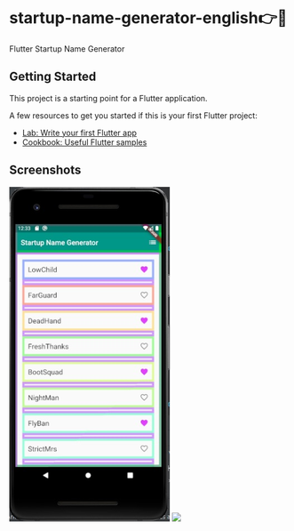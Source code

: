 # startup-name-generator-english ​👉​💭​

Flutter Startup Name Generator

## Getting Started

This project is a starting point for a Flutter application.

A few resources to get you started if this is your first Flutter project:

- [Lab: Write your first Flutter app](https://flutter.dev/docs/get-started/codelab)
- [Cookbook: Useful Flutter samples](https://flutter.dev/docs/cookbook)

## Screenshots

<img  src="/screenshots/main-screen.jpg" alt="Main Screen" />
<img src="/screenshots/favorite-screen.jpg  alt="Favorite Screen" />